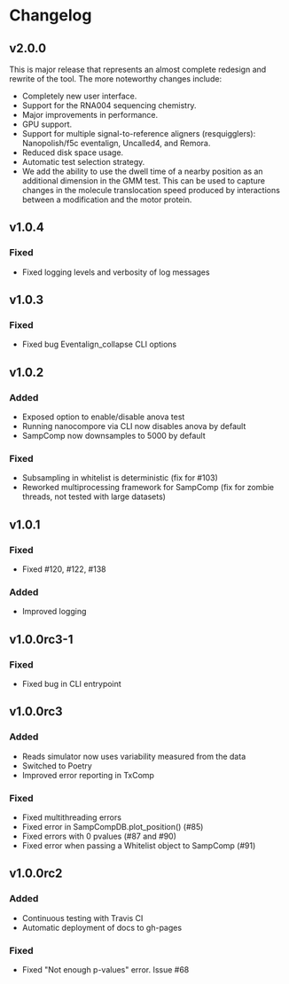 # Changelog


## v2.0.0

This is major release that represents an almost complete redesign and rewrite of the tool. The more noteworthy changes include:
- Completely new user interface.
- Support for the RNA004 sequencing chemistry.
- Major improvements in performance.
- GPU support.
- Support for multiple signal-to-reference aligners (resquigglers): Nanopolish/f5c eventalign, Uncalled4, and Remora.
- Reduced disk space usage.
- Automatic test selection strategy.
- We add the ability to use the dwell time of a nearby position as an additional dimension in the GMM test. This can be used to capture changes in the molecule translocation speed produced by interactions between a modification and the motor protein.


## v1.0.4

### Fixed
- Fixed logging levels and verbosity of log messages

## v1.0.3

### Fixed
- Fixed bug Eventalign_collapse CLI options

## v1.0.2

### Added
- Exposed option to enable/disable anova test
- Running nanocompore via CLI now disables anova by default
- SampComp now downsamples to 5000 by default

### Fixed
- Subsampling in whitelist is deterministic (fix for #103)
- Reworked multiprocessing framework for SampComp (fix for zombie threads, not tested with large datasets)


## v1.0.1

### Fixed
- Fixed #120, #122, #138

### Added
- Improved logging

## v1.0.0rc3-1

### Fixed
- Fixed bug in CLI entrypoint

## v1.0.0rc3

### Added
- Reads simulator now uses variability measured from the data
- Switched to Poetry
- Improved error reporting in TxComp

### Fixed
- Fixed multithreading errors
- Fixed error in SampCompDB.plot_position() (#85)
- Fixed errors with 0 pvalues (#87 and #90)
- Fixed error when passing a Whitelist object to SampComp (#91)

## v1.0.0rc2

### Added
- Continuous testing with Travis CI
- Automatic deployment of docs to gh-pages

### Fixed
- Fixed "Not enough p-values" error. Issue #68
